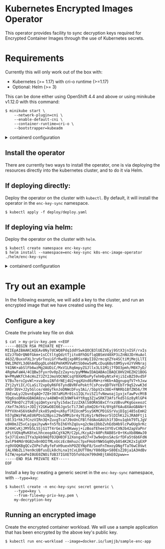 # Kubernetes Encrypted Images Operator

This operator provides facility to sync decryption keys required for Encrypted Container Images through the use of Kubernetes secrets.

# Requirements

Currently this will only work out of the box with:
- Kubernetes (>= 1.17) with cri-o runtime (>=1.17)
- Optional: Helm (>= 3)

This can be done either using OpenShift 4.4 and above or using minikube v1.12.0
with this command:

```
$ minikube start \
    --network-plugin=cni \
    --enable-default-cni \
    --container-runtime=cri-o \
    --bootstrapper=kubeadm
```
<details>
<summary>containerd configuration</summary>

With additional configuration, it can be used with containerd runtime (>=1.4).
For more info, please refer to the [containerd/cri docs](https://github.com/containerd/cri/blob/master/docs/decryption.md).
</details>

## Install the operator

There are currently two ways to install the operator, one is via deploying
the resources directly into the kubernetes cluster, and to do it via Helm.

## If deploying directly:

Deploy the operator on the cluster with `kubectl`. By default, it will install
the operator in the `enc-key-sync` namespace.
```
$ kubectl apply -f deploy/deploy.yaml
```

## If deploying via helm:

Deploy the operator on the cluster with `helm`. 
```
$ kubectl create namespace enc-key-sync
$ helm install --namespace=enc-key-sync k8s-enc-image-operator ./helm/enc-key-sync
```

<details>
<summary>containerd configuration</summary>

## If deploying for containerd:

Deploy the operator on the cluster with `helm`, and change the value of the keys
directory to the directory or subdirectory of the containerd configuration. For
example, if the keys directory is set to `/path/to/keys`, then the value of 
`keysDir` can be set to `/path/to/keys` or `/path/to/keys/subfolder`.

```
$ kubectl create namespace enc-key-sync
$ helm install --namespace=enc-key-sync --set keysDir=/path/to/keys k8s-enc-image-operator ./helm/enc-key-sync
```

</details>

# Try out an example

In the following example, we will add a key to the cluster, and run an encrypted
image that we have created using the key.

## Configure a key

Create the private key file on disk
```
$ cat > my-priv-key.pem <<EOF
-----BEGIN RSA PRIVATE KEY-----
MIIEpAIBAAKCAQEAv8Ny7dCWQ8Pdq1ddYSwkQOCB3lUEZVEyj9StX3jnISF/rxIs
UZzJfbOrQN0fGkm+1sCCtltgQdztTjito8FhDGflqQBSmV40XP3iZnNUJDrHuAol
463Z/BuxxFXL3ry6rTosLGfrRwdQjxp8RSsnWyIIO2rmcqXZYe4SCtiMjMejLlTI
DWLIMdYL3d6hA4DpgDLoh6EPmhKMVVwRt5b0ew5eMLcDuq6ButOM5yv4zYVHNraj
Y41NK+abSlFb6wzMg2AUDiC/MxV1LRq6mpyZGJllx3LS1M1j7fDO3pmh/M0X7yD/
4RgHwFaW4/4CQBw3fyxrOv0pZzZay+o/pyMMWwIDAQABAoIBAQC8HV2HEZH21BOG
W+PMyWKfCh4cHsZ7JZY2JmoVOCN0CsqY0XkMboPyfehHbyNtxF4jiSIxBZ59vd5F
V7Bu7eroIpvWl+xva0xu1NfdrNEj4U2+qqXUnd0zRW+zrH6b+AQgnupqfV7+hJxw
ZYj2yYiIC/CLaSi72xpOyR6F6TyndBVRFePoktfCsPcevQDTVeYEbTr9q52vwK3d
nROr3bV+J2y5Glce/4A6yTknJoDNWcDFvy3Ai//5bpV2x38E+FNRRb1BfZN56/7M
3bEvwLyJ2bvnEqAQ+7Z8+307aMiMr01s1IQLYvi5Z1fvNewoaj1yxjxfawPvcMtB
YDg6soDRAoGBAOA8zv/a48WD+dCb9WFk4YtRqg3ZjwSRKT3Afsfkd5lGz8yRlGP4
HXCP8nQ7c2TUEjqiQmtyxrq7yi5dacIzzZXAlS8ORA5BxCfrxzUBvuPKgGoxeozC
/Xef7mJ6Si+JDIjY2GKwO8I66JgxScTi7JWlyXmQ26rY4/0Yg8f6Au8XAoGBANrt
FPYVXn4S6VdAdhFzkx85ymQ+uX6yflRIUcmP5sySKMCPD1GSrVujDIgj485sEmH2
h57gDWzFWLmEU6PDsG2Bpsi29w5MMibr4y7Ez6y1rNd9eor5lDIhKi2sJRA0Ftj1
tBl31rhkJfCnzVIRn3Q+ZuvgTca7J9oUnCFBlfddAoGAUih1f3Dnu1qbkT9TLJgV
u0H0mJZ5vCajgaihywN+fn5fbIh6YhZqUu+q2cNeiDbbZvhEdbHb9lcPwOUg9rKc
RJ4HCvKjJMYb5LSSjG1TT4rGeiIe0Kwwyj+izBoaTEhee1VYEvCXNJb42apVaPnr
zPitVQkqMvK8teLhhceog4kCgYA2M/C2pL/KcyA2rA0PcRAB8Sr8+tKuXb8NWwJ0
5x37lExmsITYa3pkb9AQfOJQH03F12Xongx027+F3w9eQnsSAcGrfDFa5t6b6FdN
IwlP94Mdr0GB2x0n9DIfMLnUczEc8mhuzc7pxFHobYNWSGq0Oyb8S4K2K2xIgEXP
rg9VOQKBgQCvZXPe7uRyfeFxH9uexhPOZEYNpF8/SxeFnTmxoyDNgfTaT6wC0Vwt
jALXNbZLiYen9cUBfusELk8chLna1tCvLDUTT0m/Y80d8p+S80EsZ20ja1A3HdBv
h1TW/ep4aPeI0UE0ZNOifUB37IGXETO5fohbzm799dH8jtAkE02pww==
-----END RSA PRIVATE KEY-----
EOF
```

Install a key by creating a generic secret in the `enc-key-sync` namespace,
with `--type=key`:

```
$ kubectl create -n enc-key-sync secret generic \
    --type=key \
    --from-file=my-priv-key.pem \
    my-decryption-key
```

## Running an encrypted image

Create the encrypted container workload. We will use a sample application that
has been encrypted by the above key's public key.
```
$ kubectl run enc-workload --image=docker.io/lumjjb/sample-enc-app
```
